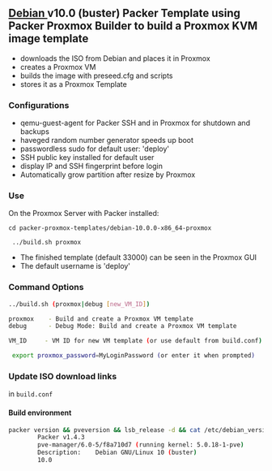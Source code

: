 ## [Debian ](http://debian.org) v10.0 (buster) Packer Template using Packer Proxmox Builder to build a Proxmox KVM image template

- downloads the ISO from Debian and places it in Proxmox
- creates a Proxmox VM
- builds the image with preseed.cfg and scripts
- stores it as a Proxmox Template

### Configurations
- qemu-guest-agent for Packer SSH and in Proxmox for shutdown and backups
- haveged random number generator speeds up boot
- passwordless sudo for default user: 'deploy'
- SSH public key installed for default user
- display IP and SSH fingerprint before login
- Automatically grow partition after resize by Proxmox

### Use

On the Proxmox Server with Packer installed:

```
cd packer-proxmox-templates/debian-10.0.0-x86_64-proxmox

 ../build.sh proxmox
```

- The finished template (default 33000) can be seen in the Proxmox GUI
- The default username is 'deploy'


### Command Options

```sh
../build.sh (proxmox|debug [new_VM_ID])

proxmox    - Build and create a Proxmox VM template
debug      - Debug Mode: Build and create a Proxmox VM template

VM_ID     - VM ID for new VM template (or use default from build.conf)

 export proxmox_password=MyLoginPassword (or enter it when prompted)
```

### Update ISO download links

in `build.conf`

#### Build environment

```sh
packer version && pveversion && lsb_release -d && cat /etc/debian_version
		Packer v1.4.3
		pve-manager/6.0-5/f8a710d7 (running kernel: 5.0.18-1-pve)
		Description:	Debian GNU/Linux 10 (buster)
		10.0
```

